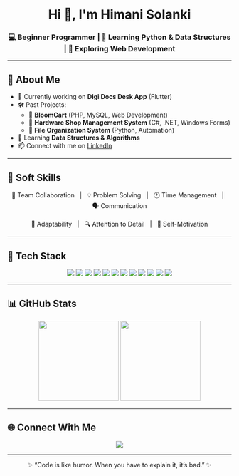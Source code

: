 <h1 align="center">Hi 👋, I'm Himani Solanki</h1>
<h3 align="center">💻 Beginner Programmer | 🌱 Learning Python & Data Structures | 🚀 Exploring Web Development</h3>

---

## 🌟 About Me  
- 🔭 Currently working on **Digi Docs Desk App** (Flutter)  
- 🛠️ Past Projects:  
  - 🌸 **BloomCart** (PHP, MySQL, Web Development)  
  - 🏬 **Hardware Shop Management System** (C#, .NET, Windows Forms)  
  - 📂 **File Organization System** (Python, Automation)  
- 🌱 Learning **Data Structures & Algorithms**  
- 📫 Connect with me on [LinkedIn](https://www.linkedin.com/in/himani-solanki-0739762b6/)

---

## 🧩 Soft Skills  

<p align="center">
  🤝 Team Collaboration &nbsp; | &nbsp; 💡 Problem Solving &nbsp; | &nbsp; 🕐 Time Management &nbsp; | &nbsp; 🗣️ Communication <br><br>
  🎯 Adaptability &nbsp; | &nbsp; 🔍 Attention to Detail &nbsp; | &nbsp; 💪 Self-Motivation
</p>

---

## 🚀 Tech Stack  

<p align="center">
  <img src="https://img.shields.io/badge/-Python-3776AB?logo=python&logoColor=white" />
  <img src="https://img.shields.io/badge/-Java-007396?logo=java&logoColor=white" />
  <img src="https://img.shields.io/badge/-C%23-239120?logo=c-sharp&logoColor=white" />
  <img src="https://img.shields.io/badge/-.NET-512BD4?logo=dotnet&logoColor=white" />
  <img src="https://img.shields.io/badge/-C-555555?logo=c&logoColor=white" />
  <img src="https://img.shields.io/badge/-PHP-777BB4?logo=php&logoColor=white" />
  <img src="https://img.shields.io/badge/-Laravel-FF2D20?logo=laravel&logoColor=white" />
  <img src="https://img.shields.io/badge/-HTML5-E34F26?logo=html5&logoColor=white" />
  <img src="https://img.shields.io/badge/-CSS3-1572B6?logo=css3&logoColor=white" />
  <img src="https://img.shields.io/badge/-MySQL-4479A1?logo=mysql&logoColor=white" />
  <img src="https://img.shields.io/badge/-Flutter-02569B?logo=flutter&logoColor=white" />
  <img src="https://img.shields.io/badge/-Figma-F24E1E?logo=figma&logoColor=white" />
</p>

---

## 📊 GitHub Stats  

<p align="center">
  <img src="https://github-readme-stats.vercel.app/api?username=HimaniSolanki1812&show_icons=true&theme=tokyonight" height="180em"/>
  <img src="https://github-readme-stats.vercel.app/api/top-langs/?username=HimaniSolanki1812&layout=compact&theme=tokyonight" height="180em"/>
</p>

---

## 🌐 Connect With Me  

<p align="center">
  <a href="https://www.linkedin.com/in/himani-solanki-0739762b6/">
    <img src="https://img.shields.io/badge/LinkedIn-blue?logo=linkedin&logoColor=white" />
  </a>
</p>

---

<p align="center">✨ “Code is like humor. When you have to explain it, it’s bad.” ✨</p>
